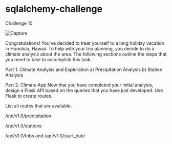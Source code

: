 # sqlalchemy-challenge
Challenge 10

![Capture](https://user-images.githubusercontent.com/115082961/231221245-dfe663c9-85f5-49bc-be34-4e4450193d5a.PNG)

Congratulations! You've decided to treat yourself to a long holiday vacation in Honolulu, Hawaii. To help with your trip planning, 
you decide to do a climate analysis about the area. The following sections outline the steps that you need to take to accomplish this task.

Part 1. Climate Analysis and Exploration
a) Precipitation Analysis
b) Station Analysis

Part 2. Climate App
Now that you have completed your initial analysis, design a Flask API based on the queries that you have just developed.
Use Flask to create routes. 

List all routes that are available.

/api/v1.0/precipitation

/api/v1.0/stations

/api/v1.0/tobs and /api/v1.0/start_date

